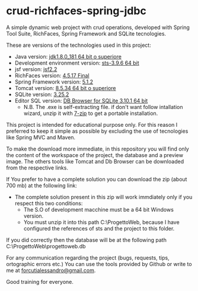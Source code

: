 # crud-richfaces-spring-jdbc
A simple dynamic web project with crud operations, developed with Spring Tool Suite, RichFaces, Spring Framework and SQLite tecnologies.

These are versions of the technologies used in this project:

* Java version: [jdk1.8.0_181 64 bit o superiore](https://www.oracle.com/technetwork/java/javase/downloads/jdk8-downloads-2133151.html)
* Development environment version: [sts-3.9.6 64 bit](https://spring.io/tools3/sts/all)
* jsf version: [jsf2.2](https://javaserverfaces.github.io/2.2/download.html)
* RichFaces version: [4.5.17 Final](http://richfaces.jboss.org/download/stable.html)
* Spring Framework version: [5.1.2](https://repo.spring.io/release/org/springframework/spring/5.1.2.RELEASE/)
* Tomcat version: [8.5.34 64 bit o superiore](https://tomcat.apache.org/download-80.cgi)
* SQLite version: [3.25.2](http://central.maven.org/maven2/org/xerial/sqlite-jdbc/3.25.2/sqlite-jdbc-3.25.2.jar)
* Editor SQL version: [DB Browser for SQLite 3.10.1 64 bit](https://download.sqlitebrowser.org/DB.Browser.for.SQLite-3.10.1-win64.exe)
  * N.B. The .exe is self-extracting file. if don't want follow intallation wizard, unzip it with  [7-zip](https://www.7-zip.org/download.html) to get a portable installation.
  
This project is intended for educational purpose only. For this reason I preferred to keep it simple as possible by excluding the use of tecnologies like Spring MVC and Maven.

To make the download more immediate, in this repository you will find only the content of the workspace of the project, the database and a preview image. The others tools like Tomcat and Db Browser can be downloaded from the respective links. 

If You prefer to have a complete solution you can download the zip (about 700 mb) at the following link:

* The complete solution present in this zip will work immdiately only if you respect this two conditions:
  * The S.O of development macchine must be a 64 bit Windows version.
  * You must unzip it into this path C:\ProgettoWeb, because I have configured the references of sts and the project to this folder.

If you did correctly then the database will be at the following path C:\ProgettoWeb\progettoweb.db

For any communication regarding the project (bugs, requests, tips, ortographic errors etc.) You can use the tools provided by Github or write to me at forcutialessandro@gmail.com.

Good training for everyone.
